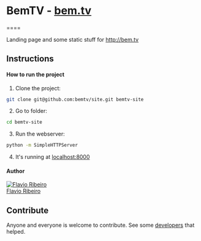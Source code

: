 # BemTV - [bem.tv](http://bem.tv)
====

Landing page and some static stuff for http://bem.tv

## Instructions

#### How to run the project

1. Clone the project:
```bash
git clone git@github.com:bemtv/site.git bemtv-site
```

2. Go to folder:
```bash
cd bemtv-site
```

3. Run the webserver:
```bash
python -m SimpleHTTPServer
```

4. It's running at [localhost:8000](http://localhost:8000)

#### Author

[![Flavio Ribeiro](https://avatars0.githubusercontent.com/u/244265?s=70)](https://github.com/flavioribeiro)
<br>
[Flavio Ribeiro](https://github.com/flavioribeiro)

## Contribute

Anyone and everyone is welcome to contribute. See some [developers](https://github.com/bemtv/site/graphs/contributors) that helped.
